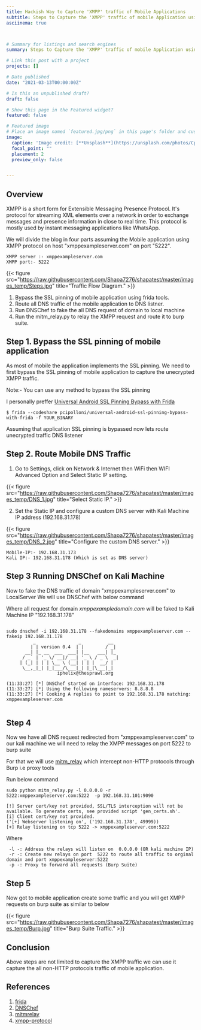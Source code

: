 ```yaml
---
title: Hackish Way to Capture 'XMPP' traffic of Mobile Applications
subtitle: Steps to Capture the 'XMPP' traffic of mobile Application using [frida](https://frida.re/),[DNSChef](https://github.com/iphelix/dnschef) and [mitmrelay](https://github.com/jrmdev/mitm_relay)
asciinema: true



# Summary for listings and search engines
summary: Steps to Capture the 'XMPP' traffic of mobile Application using [frida],[DNSChef] and [mitmrelay]

# Link this post with a project
projects: []

# Date published
date: "2021-03-13T00:00:00Z"

# Is this an unpublished draft?
draft: false

# Show this page in the Featured widget?
featured: false

# Featured image
# Place an image named `featured.jpg/png` in this page's folder and customize its options here.
image:
  caption: 'Image credit: [**Unsplash**](https://unsplash.com/photos/CpkOjOcXdUY)'
  focal_point: ""
  placement: 2
  preview_only: false


---
```


## Overview

XMPP is a short form for Extensible Messaging Presence Protocol. It's protocol for streaming XML elements over a network in order to exchange messages and presence information in close to real time. This protocol is mostly used by instant messaging applications like WhatsApp.

We will divide the blog in four parts assuming the Mobile application using XMPP protocol on host "xmppexampleserver.com" on port "5222".

```
XMPP server :- xmppexampleserver.com
XMPP port:- 5222

```
{{< figure src="https://raw.githubusercontent.com/Shapa7276/shapatest/master/images_temp/Steps.jpg" title="Traffic Flow Diagram." >}}

1. Bypass the SSL pinning of mobile application using frida tools.
2. Route all DNS traffic of the mobile application to  DNS listner.
3. Run DNSChef to fake the all DNS request of domain to local machine
4. Run the mitm_relay.py to relay the XMPP request and route it to burp suite. 


## Step 1. Bypass the SSL pinning of mobile application

As most of mobile the application implements the SSL pinning. We need to first bypass the SSL pinning of mobile application to capture the unecrypted XMPP traffic.   

 Note:-  You can use any method to bypass the SSL pinning

I personally preffer [Universal Android SSL Pinning Bypass with Frida](https://codeshare.frida.re/@pcipolloni/universal-android-ssl-pinning-bypass-with-frida/)

```
$ frida --codeshare pcipolloni/universal-android-ssl-pinning-bypass-with-frida -f YOUR_BINARY

```
Assuming that application SSL pinning is bypassed now lets route unecrypted traffic DNS listener 


## Step 2. Route Mobile DNS Traffic 

 1. Go to Settings, click on Network & Internet then WiFi then WIFI Advanced Option and Select Static IP setting.

 {{< figure src="https://raw.githubusercontent.com/Shapa7276/shapatest/master/images_temp/DNS_1.jpg" title="Select Static IP." >}}

 2. Set the Static IP and configure a custom DNS server with Kali Machine IP address (192.168.31.178) 

{{< figure src="https://raw.githubusercontent.com/Shapa7276/shapatest/master/images_temp/DNS_2.jpg" title="Configure the custom DNS server." >}}

 ```
 Mobile-IP:- 192.168.31.173
 Kali IP:- 192.168.31.178 (Which is set as DNS server)

 ```

## Step 3  Running DNSChef on Kali Machine

Now to fake the DNS traffic of domain "xmppexampleserver.com" to LocalServer We will use DNSChef with below command

Where all request for domain *xmppexampledomain.com* will be faked to Kali Machine IP "192.168.31.178"


```

sudo dnschef -i 192.168.31.178 --fakedomains xmppexampleserver.com --fakeip 192.168.31.178 
          _                _          __  
         | | version 0.4  | |        / _| 
       __| |_ __  ___  ___| |__   ___| |_ 
      / _` | '_ \/ __|/ __| '_ \ / _ \  _|
     | (_| | | | \__ \ (__| | | |  __/ |  
      \__,_|_| |_|___/\___|_| |_|\___|_|  
                   iphelix@thesprawl.org  

(11:33:27) [*] DNSChef started on interface: 192.168.31.178
(11:33:27) [*] Using the following nameservers: 8.8.8.8
(11:33:27) [*] Cooking A replies to point to 192.168.31.178 matching: xmppexampleserver.com


```



## Step 4  

Now we have all DNS request redirected  from "xmppexampleserver.com" to our kali machine  we will need to relay the XMPP messages on port 5222 to burp suite

For that we will use [mitm_relay](https://github.com/jrmdev/mitm_relay) which intercept non-HTTP protocols through Burp i.e proxy tools


Run below command  


```
sudo python mitm_relay.py -l 0.0.0.0 -r 5222:xmppexampleserver.com:5222  -p 192.168.31.101:9090 

[!] Server cert/key not provided, SSL/TLS interception will not be available. To generate certs, see provided script 'gen_certs.sh'.
[i] Client cert/key not provided.
('[+] Webserver listening on', ('192.168.31.178', 49999))
[+] Relay listening on tcp 5222 -> xmppexampleserver.com:5222

```
 
Where 

```
 -l -: Address the relays will listen on  0.0.0.0 (OR kali machine IP)
 -r -: Create new relays on port  5222 to route all traffic to orginal domain and port xmppexampleserver:5222
 -p -: Proxy to forward all requests (Burp Suite)

```

 ## Step 5

Now got to mobile application create some traffic and you will get XMPP requests on burp suite as similar to below

{{< figure src="https://raw.githubusercontent.com/Shapa7276/shapatest/master/images_temp/Burp.jpg" title="Burp Suite Traffic." >}}

## Conclusion
Above steps are not limited to capture the XMPP traffic we can use it capture the all non-HTTP protocols traffic of mobile application. 


## References 
1. [frida](https://frida.re/)
2. [DNSChef](https://github.com/iphelix/dnschef)
3. [mitmrelay](https://github.com/jrmdev/mitm_relay)
4. [xmpp-protocol](https://www.geeksforgeeks.org/xmpp-protocol/)




